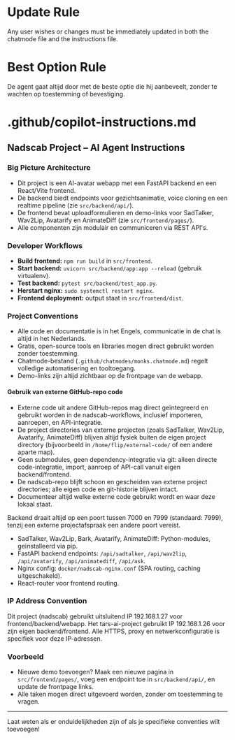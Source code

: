 
# Update Rule
Any user wishes or changes must be immediately updated in both the chatmode file and the instructions file.
# Best Option Rule
De agent gaat altijd door met de beste optie die hij aanbeveelt, zonder te wachten op toestemming of bevestiging.
# .github/copilot-instructions.md

## Nadscab Project – AI Agent Instructions

### Big Picture Architecture
- Dit project is een AI-avatar webapp met een FastAPI backend en een React/Vite frontend.
- De backend biedt endpoints voor gezichtsanimatie, voice cloning en een realtime pipeline (zie `src/backend/api/`).
- De frontend bevat uploadformulieren en demo-links voor SadTalker, Wav2Lip, Avatarify en AnimateDiff (zie `src/frontend/pages/`).
- Alle componenten zijn modulair en communiceren via REST API's.

### Developer Workflows
- **Build frontend:** `npm run build` in `src/frontend`.
- **Start backend:** `uvicorn src/backend/app:app --reload` (gebruik virtualenv).
- **Test backend:** `pytest src/backend/test_app.py`.
- **Herstart nginx:** `sudo systemctl restart nginx`.
- **Frontend deployment:** output staat in `src/frontend/dist`.

### Project Conventions
- Alle code en documentatie is in het Engels, communicatie in de chat is altijd in het Nederlands.
- Gratis, open-source tools en libraries mogen direct gebruikt worden zonder toestemming.
- Chatmode-bestand (`.github/chatmodes/monks.chatmode.md`) regelt volledige automatisering en tooltoegang.
- Demo-links zijn altijd zichtbaar op de frontpage van de webapp.


#### Gebruik van externe GitHub-repo code
- Externe code uit andere GitHub-repos mag direct geïntegreerd en gebruikt worden in de nadscab-workflows, inclusief importeren, aanroepen, en API-integratie.
- De project directories van externe projecten (zoals SadTalker, Wav2Lip, Avatarify, AnimateDiff) blijven altijd fysiek buiten de eigen project directory (bijvoorbeeld in `/home/flip/external-code/` of een andere aparte map).
- Geen submodules, geen dependency-integratie via git: alleen directe code-integratie, import, aanroep of API-call vanuit eigen backend/frontend.
- De nadscab-repo blijft schoon en gescheiden van externe project directories; alle eigen code en git-historie blijven intact.
- Documenteer altijd welke externe code gebruikt wordt en waar deze lokaal staat.

Backend draait altijd op een poort tussen 7000 en 7999 (standaard: 7999), tenzij een externe projectafspraak een andere poort vereist.
- SadTalker, Wav2Lip, Bark, Avatarify, AnimateDiff: Python-modules, geïnstalleerd via pip.
- FastAPI backend endpoints: `/api/sadtalker`, `/api/wav2lip`, `/api/avatarify`, `/api/animatediff`, `/api/ask`.
- Nginx config: `docker/nadscab-nginx.conf` (SPA routing, caching uitgeschakeld).
- React-router voor frontend routing.

### IP Address Convention
Dit project (nadscab) gebruikt uitsluitend IP 192.168.1.27 voor frontend/backend/webapp.
Het tars-ai-project gebruikt IP 192.168.1.26 voor zijn eigen backend/frontend.
Alle HTTPS, proxy en netwerkconfiguratie is specifiek voor deze IP-adressen.

### Voorbeeld
- Nieuwe demo toevoegen? Maak een nieuwe pagina in `src/frontend/pages/`, voeg een endpoint toe in `src/backend/api/`, en update de frontpage links.
- Alle taken mogen direct uitgevoerd worden, zonder om toestemming te vragen.

---
Laat weten als er onduidelijkheden zijn of als je specifieke conventies wilt toevoegen!
